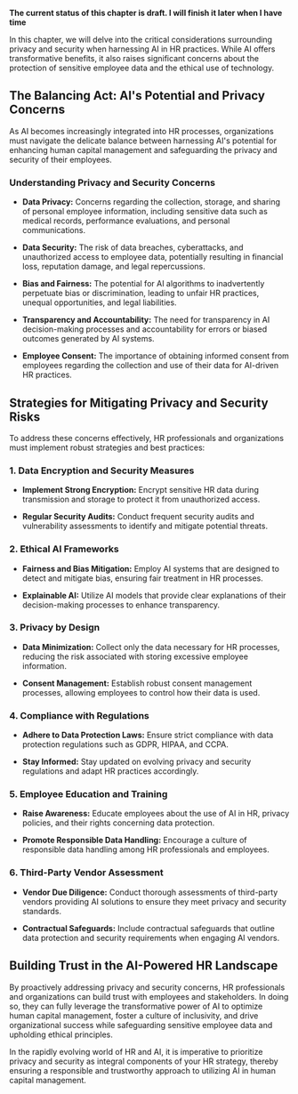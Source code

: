 **The current status of this chapter is draft. I will finish it later when I have time**

In this chapter, we will delve into the critical considerations surrounding privacy and security when harnessing AI in HR practices. While AI offers transformative benefits, it also raises significant concerns about the protection of sensitive employee data and the ethical use of technology.

The Balancing Act: AI's Potential and Privacy Concerns
------------------------------------------------------

As AI becomes increasingly integrated into HR processes, organizations must navigate the delicate balance between harnessing AI's potential for enhancing human capital management and safeguarding the privacy and security of their employees.

### **Understanding Privacy and Security Concerns**

* **Data Privacy:** Concerns regarding the collection, storage, and sharing of personal employee information, including sensitive data such as medical records, performance evaluations, and personal communications.

* **Data Security:** The risk of data breaches, cyberattacks, and unauthorized access to employee data, potentially resulting in financial loss, reputation damage, and legal repercussions.

* **Bias and Fairness:** The potential for AI algorithms to inadvertently perpetuate bias or discrimination, leading to unfair HR practices, unequal opportunities, and legal liabilities.

* **Transparency and Accountability:** The need for transparency in AI decision-making processes and accountability for errors or biased outcomes generated by AI systems.

* **Employee Consent:** The importance of obtaining informed consent from employees regarding the collection and use of their data for AI-driven HR practices.

Strategies for Mitigating Privacy and Security Risks
----------------------------------------------------

To address these concerns effectively, HR professionals and organizations must implement robust strategies and best practices:

### **1. Data Encryption and Security Measures**

* **Implement Strong Encryption:** Encrypt sensitive HR data during transmission and storage to protect it from unauthorized access.

* **Regular Security Audits:** Conduct frequent security audits and vulnerability assessments to identify and mitigate potential threats.

### **2. Ethical AI Frameworks**

* **Fairness and Bias Mitigation:** Employ AI systems that are designed to detect and mitigate bias, ensuring fair treatment in HR processes.

* **Explainable AI:** Utilize AI models that provide clear explanations of their decision-making processes to enhance transparency.

### **3. Privacy by Design**

* **Data Minimization:** Collect only the data necessary for HR processes, reducing the risk associated with storing excessive employee information.

* **Consent Management:** Establish robust consent management processes, allowing employees to control how their data is used.

### **4. Compliance with Regulations**

* **Adhere to Data Protection Laws:** Ensure strict compliance with data protection regulations such as GDPR, HIPAA, and CCPA.

* **Stay Informed:** Stay updated on evolving privacy and security regulations and adapt HR practices accordingly.

### **5. Employee Education and Training**

* **Raise Awareness:** Educate employees about the use of AI in HR, privacy policies, and their rights concerning data protection.

* **Promote Responsible Data Handling:** Encourage a culture of responsible data handling among HR professionals and employees.

### **6. Third-Party Vendor Assessment**

* **Vendor Due Diligence:** Conduct thorough assessments of third-party vendors providing AI solutions to ensure they meet privacy and security standards.

* **Contractual Safeguards:** Include contractual safeguards that outline data protection and security requirements when engaging AI vendors.

Building Trust in the AI-Powered HR Landscape
---------------------------------------------

By proactively addressing privacy and security concerns, HR professionals and organizations can build trust with employees and stakeholders. In doing so, they can fully leverage the transformative power of AI to optimize human capital management, foster a culture of inclusivity, and drive organizational success while safeguarding sensitive employee data and upholding ethical principles.

In the rapidly evolving world of HR and AI, it is imperative to prioritize privacy and security as integral components of your HR strategy, thereby ensuring a responsible and trustworthy approach to utilizing AI in human capital management.
